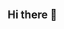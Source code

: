## Hi there 👋

<!--
**crgfclaudio/crgfclaudio** is a ✨ _special_ ✨ repository because its `README.md` (this file) appears on your GitHub profile.

# Bem-vindo ao meu GitHub! 👋
Sou um estudante de Engenharia de Computação apaixonado por tecnologia, dados e desenvolvimento. Confira meus projetos!
🚧GitHub em construção então desde já me desculpem 🥹
## Sobre mim
- 🌱 Atualmente estou realizando alguns cursos por fora da faculdade buscando melhorar e aprofundar meus conhecimentos e esses cursos incluem Python, Analise de Dados, JavaScript e HTML.
- 💼 Buscando oportunidades em desenvolvimento, Dados e IA.
- 😍 amo cozinhar, ler e desafios.
## Projetos em destaque
- [Projeto 1](https://github.com/crgfclaudio/Convolussao_com_Python) - Projeto feito durante uma aula com foco em um desafio real utilizando Python para conseguir indentificar feijões ou milhos em qualquer tipo de foto.
- [Projeto 2](https://github.com/EvertonFerreir4/Tetris_Escolar) - Projeto em construção com alguns amigos com intuito de aprofundar e melhorar conhecimentos aprendidos dentro e fora da faculdade.
- [Projeto 3](https://github.com/EvertonFerreir4/Tetris_Escolar) - Projeto em construção com alguns amigos com intuito de aprofundar e melhorar conhecimentos aprendidos dentro e fora da faculdade.

